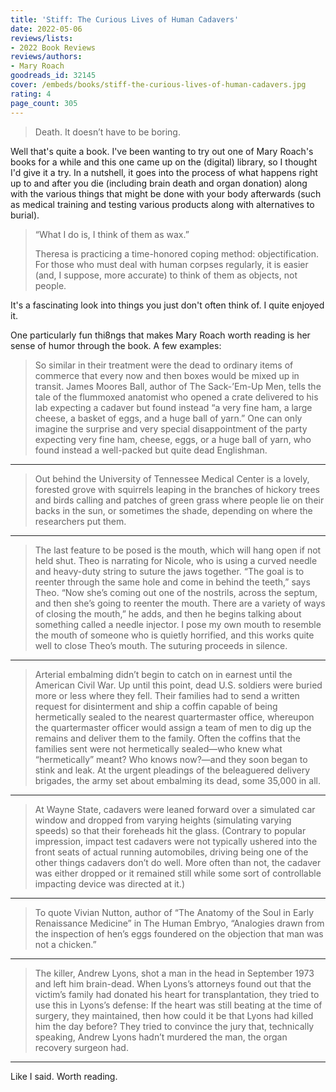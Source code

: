```yaml
---
title: 'Stiff: The Curious Lives of Human Cadavers'
date: 2022-05-06
reviews/lists:
- 2022 Book Reviews
reviews/authors:
- Mary Roach
goodreads_id: 32145
cover: /embeds/books/stiff-the-curious-lives-of-human-cadavers.jpg
rating: 4
page_count: 305
---
```

> Death. It doesn’t have to be boring.  

Well that's quite a book. I've been wanting to try out one of Mary Roach's books for a while and this one came up on the (digital) library, so I thought I'd give it a try. In a nutshell, it goes into the process of what happens right up to and after you die (including brain death and organ donation) along with the various things that might be done with your body afterwards (such as medical training and testing various products along with alternatives to burial). 

> “What I do is, I think of them as wax.”   
>   
> Theresa is practicing a time-honored coping method: objectification. For those who must deal with human corpses regularly, it is easier (and, I suppose, more accurate) to think of them as objects, not people.  

It's a fascinating look into things you just don't often think of. I quite enjoyed it. 

<!--more-->

One particularly fun thi8ngs that makes Mary Roach worth reading is her sense of humor through the book. A few examples:

> So similar in their treatment were the dead to ordinary items of commerce that every now and then boxes would be mixed up in transit. James Moores Ball, author of The Sack-’Em-Up Men, tells the tale of the flummoxed anatomist who opened a crate delivered to his lab expecting a cadaver but found instead “a very fine ham, a large cheese, a basket of eggs, and a huge ball of yarn.” One can only imagine the surprise and very special disappointment of the party expecting very fine ham, cheese, eggs, or a huge ball of yarn, who found instead a well-packed but quite dead Englishman.

---

> Out behind the University of Tennessee Medical Center is a lovely, forested grove with squirrels leaping in the branches of hickory trees and birds calling and patches of green grass where people lie on their backs in the sun, or sometimes the shade, depending on where the researchers put them.

---

> The last feature to be posed is the mouth, which will hang open if not held shut. Theo is narrating for Nicole, who is using a curved needle and heavy-duty string to suture the jaws together. “The goal is to reenter through the same hole and come in behind the teeth,” says Theo. “Now she’s coming out one of the nostrils, across the septum, and then she’s going to reenter the mouth. There are a variety of ways of closing the mouth,” he adds, and then he begins talking about something called a needle injector. I pose my own mouth to resemble the mouth of someone who is quietly horrified, and this works quite well to close Theo’s mouth. The suturing proceeds in silence.

---

> Arterial embalming didn’t begin to catch on in earnest until the American Civil War. Up until this point, dead U.S. soldiers were buried more or less where they fell. Their families had to send a written request for disinterment and ship a coffin capable of being hermetically sealed to the nearest quartermaster office, whereupon the quartermaster officer would assign a team of men to dig up the remains and deliver them to the family. Often the coffins that the families sent were not hermetically sealed—who knew what “hermetically” meant? Who knows now?—and they soon began to stink and leak. At the urgent pleadings of the beleaguered delivery brigades, the army set about embalming its dead, some 35,000 in all.

---

> At Wayne State, cadavers were leaned forward over a simulated car window and dropped from varying heights (simulating varying speeds) so that their foreheads hit the glass. (Contrary to popular impression, impact test cadavers were not typically ushered into the front seats of actual running automobiles, driving being one of the other things cadavers don’t do well. More often than not, the cadaver was either dropped or it remained still while some sort of controllable impacting device was directed at it.)

---

> To quote Vivian Nutton, author of “The Anatomy of the Soul in Early Renaissance Medicine” in The Human Embryo, “Analogies drawn from the inspection of hen’s eggs foundered on the objection that man was not a chicken.”

---

> The killer, Andrew Lyons, shot a man in the head in September 1973 and left him brain-dead. When Lyons’s attorneys found out that the victim’s family had donated his heart for transplantation, they tried to use this in Lyons’s defense: If the heart was still beating at the time of surgery, they maintained, then how could it be that Lyons had killed him the day before? They tried to convince the jury that, technically speaking, Andrew Lyons hadn’t murdered the man, the organ recovery surgeon had.

---

Like I said. Worth reading.